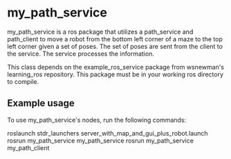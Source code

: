 # my_path_service

my_path_service is a ros package that utilizes a path_service and path_client to move a robot from the bottom left corner of a maze to the top left corner given a set of poses. The set of poses are sent from the client to the service. The service processes the information.

This class depends on the example_ros_service package from wsnewman's learning_ros repository. This package must be in your working ros directory to compile.

## Example usage

To use my_path_service's nodes, run the following commands:

roslaunch stdr_launchers server_with_map_and_gui_plus_robot.launch
rosrun my_path_service my_path_service
rosrun my_path_service my_path_client
    
